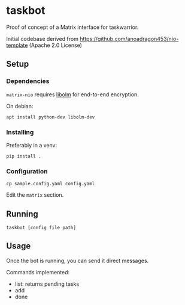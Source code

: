 # taskbot

Proof of concept of a Matrix interface for taskwarrior.

Initial codebase derived from https://github.com/anoadragon453/nio-template (Apache 2.0 License)

## Setup

### Dependencies

`matrix-nio` requires [libolm](https://gitlab.matrix.org/matrix-org/olm) for end-to-end encryption.

On debian:

```
apt install python-dev libolm-dev
```

### Installing

Preferably in a venv:

```
pip install .
```

### Configuration

`cp sample.config.yaml config.yaml`

Edit the `matrix` section.

## Running

`taskbot [config file path]`

## Usage

Once the bot is running, you can send it direct messages.

Commands implemented:

 - list: returns pending tasks
 - add <text>
 - done <id>
